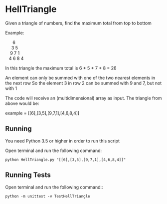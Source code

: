 # HellTriangle
Given a triangle of numbers, find the maximum total from top to bottom

Example: 

&nbsp;&nbsp;&nbsp;&nbsp;&nbsp;&nbsp;6  
&nbsp;&nbsp;&nbsp;&nbsp;&nbsp;3 5  
&nbsp;&nbsp;&nbsp;&nbsp;9 7 1  
&nbsp;&nbsp;&nbsp;4 6 8 4  

In this triangle the maximum total is 6 + 5 + 7 + 8 = 26 
 
An element can only be summed with one of the two nearest elements in the next row 
So the element 3 in row 2 can be summed with 9 and 7, but not with 1 

The code will receive an (multidimensional) array as input. 
The triangle from above would be: 
 
example = [[6],[3,5],[9,7,1],[4,6,8,4]]
 
## Running

You need Python 3.5 or higher in order to run this script

Open terminal and run the following command:
```
python HellTriangle.py "[[6],[3,5],[9,7,1],[4,6,8,4]]"
```

## Running Tests

Open terminal and run the following command::

```
python -m unittest -v TestHellTriangle
```